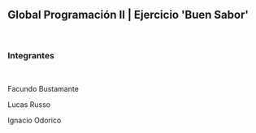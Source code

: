 <h2>Global Programación II | Ejercicio 'Buen Sabor'</h2>
<br>
<h3>Integrantes</h3>
<br>
<p>Facundo Bustamante</p>
<p>Lucas Russo</p>
<p>Ignacio Odorico</p>
